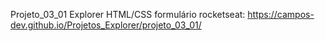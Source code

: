 Projeto_03_01 Explorer HTML/CSS formulário rocketseat: https://campos-dev.github.io/Projetos_Explorer/projeto_03_01/
